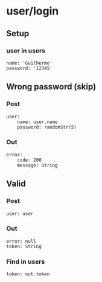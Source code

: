 # user/login

## Setup
### user in users
	name: 'Guilherme'
	password: '12345'

## Wrong password (skip)
### Post
	user:
		name: user.name
		password: randomStr(5)
### Out
	error:
		code: 200
		message: String

## Valid
### Post
	user: user
### Out
	error: null
	token: String
### Find in users
	token: out.token